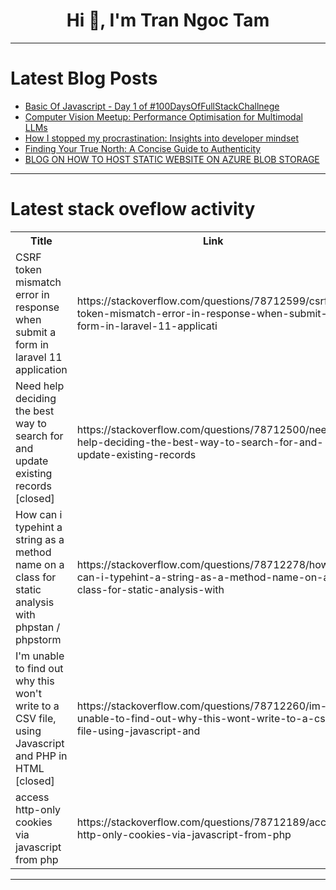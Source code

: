 <h1 align="center">Hi 👋, I'm Tran Ngoc Tam</h1>

---

# Latest Blog Posts 
<!-- BLOG-POST-LIST:START -->
- [Basic Of Javascript - Day 1 of #100DaysOfFullStackChallnege](https://dev.to/zendeaditya/basic-of-javascript-day-1-of-100daysoffullstackchallneg-1a54)
- [Computer Vision Meetup: Performance Optimisation for Multimodal LLMs](https://dev.to/voxel51/computer-vision-meetup-performance-optimisation-for-multimodal-llms-k5l)
- [How I stopped my procrastination: Insights into developer mindset](https://dev.to/middleware/how-i-stopped-my-procrastination-insights-into-developer-mindset-23hl)
- [Finding Your True North: A Concise Guide to Authenticity](https://dev.to/rishiabee/finding-your-true-north-a-concise-guide-to-authenticity-5cbp)
- [BLOG ON HOW TO HOST STATIC WEBSITE ON AZURE BLOB STORAGE](https://dev.to/free2soar007/blog-on-how-to-host-static-website-on-azure-blob-storage-4jo0)
<!-- BLOG-POST-LIST:END -->

---

# Latest stack oveflow activity
<table>
  <tr><th>Title</th><th>Link</th></tr>
  <!-- STACKOVERFLOW:START --><tr><td>CSRF token mismatch error in response when submit a form in laravel 11 application</td><td>https://stackoverflow.com/questions/78712599/csrf-token-mismatch-error-in-response-when-submit-a-form-in-laravel-11-applicati</td></tr><tr><td>Need help deciding the best way to search for and update existing records [closed]</td><td>https://stackoverflow.com/questions/78712500/need-help-deciding-the-best-way-to-search-for-and-update-existing-records</td></tr><tr><td>How can i typehint a string as a method name on a class for static analysis with phpstan / phpstorm</td><td>https://stackoverflow.com/questions/78712278/how-can-i-typehint-a-string-as-a-method-name-on-a-class-for-static-analysis-with</td></tr><tr><td>I&#39;m unable to find out why this won&#39;t write to a CSV file, using Javascript and PHP in HTML [closed]</td><td>https://stackoverflow.com/questions/78712260/im-unable-to-find-out-why-this-wont-write-to-a-csv-file-using-javascript-and</td></tr><tr><td>access http-only cookies via javascript from php</td><td>https://stackoverflow.com/questions/78712189/access-http-only-cookies-via-javascript-from-php</td></tr><!-- STACKOVERFLOW:END -->
</table>

---


